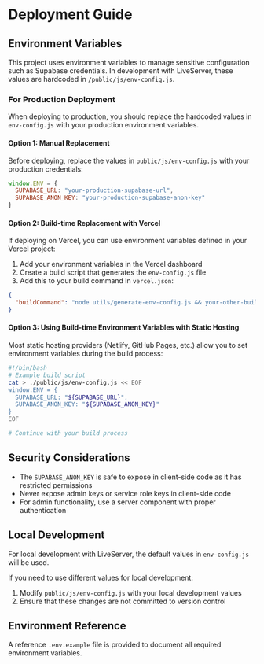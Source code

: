 # Deployment Guide

## Environment Variables

This project uses environment variables to manage sensitive configuration such as Supabase credentials. In development with LiveServer, these values are hardcoded in `/public/js/env-config.js`.

### For Production Deployment

When deploying to production, you should replace the hardcoded values in `env-config.js` with your production environment variables.

#### Option 1: Manual Replacement

Before deploying, replace the values in `public/js/env-config.js` with your production credentials:

```js
window.ENV = {
  SUPABASE_URL: "your-production-supabase-url",
  SUPABASE_ANON_KEY: "your-production-supabase-anon-key"
}
```

#### Option 2: Build-time Replacement with Vercel

If deploying on Vercel, you can use environment variables defined in your Vercel project:

1. Add your environment variables in the Vercel dashboard
2. Create a build script that generates the `env-config.js` file 
3. Add this to your build command in `vercel.json`:

```json
{
  "buildCommand": "node utils/generate-env-config.js && your-other-build-commands"
}
```

#### Option 3: Using Build-time Environment Variables with Static Hosting

Most static hosting providers (Netlify, GitHub Pages, etc.) allow you to set environment variables during the build process:

```bash
#!/bin/bash
# Example build script
cat > ./public/js/env-config.js << EOF
window.ENV = {
  SUPABASE_URL: "${SUPABASE_URL}",
  SUPABASE_ANON_KEY: "${SUPABASE_ANON_KEY}"
}
EOF

# Continue with your build process
```

## Security Considerations

- The `SUPABASE_ANON_KEY` is safe to expose in client-side code as it has restricted permissions
- Never expose admin keys or service role keys in client-side code
- For admin functionality, use a server component with proper authentication

## Local Development

For local development with LiveServer, the default values in `env-config.js` will be used.

If you need to use different values for local development:
1. Modify `public/js/env-config.js` with your local development values
2. Ensure that these changes are not committed to version control

## Environment Reference

A reference `.env.example` file is provided to document all required environment variables.